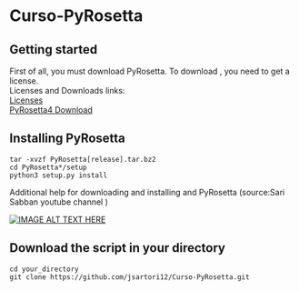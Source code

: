 # Curso-PyRosetta

## Getting started

First of all, you must download PyRosetta. To download , you need to get a license.
<br />
Licenses and Downloads links:
<br />
[Licenses](https://www.rosettacommons.org/software/license-and-download)
<br />
[PyRosetta4 Download](https://graylab.jhu.edu/download/PyRosetta4/archive/release/)



## Installing PyRosetta

```
tar -xvzf PyRosetta[release].tar.bz2
cd PyRosetta*/setup
python3 setup.py install

```

Additional help for downloading and installing and PyRosetta (source:Sari Sabban youtube channel )

[![IMAGE ALT TEXT HERE](https://img.youtube.com/vi/UEaFmUMEL9c/0.jpg)](https://www.youtube.com/watch?v=UEaFmUMEL9c)


## Download the script in your directory

```
cd your_directory
git clone https://github.com/jsartori12/Curso-PyRosetta.git

```
